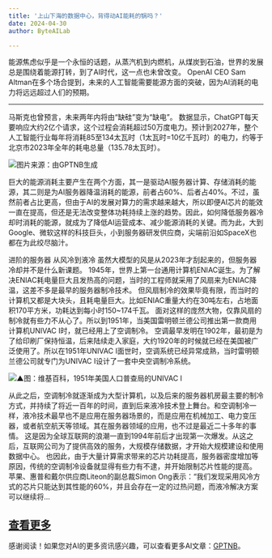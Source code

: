 ```yaml
---
title: '上山下海的数据中心，背得动AI能耗的锅吗？'
date: 2024-04-30
author: ByteAILab

---
```


能源焦虑似乎是一个永恒的话题，从蒸汽机到内燃机，从煤炭到石油，世界的发展总是围绕着能源打转，到了AI时代，这一点也未曾改变。 OpenAI CEO Sam Altman在多个场合提到，未来的人工智能需要能源方面的突破，因为AI消耗的电力将远远超过人们的预期。

---
 马斯克也曾预言，未来两年内将由“缺硅”变为“缺电”。 数据显示，ChatGPT每天要响应大约2亿个请求，这个过程会消耗超过50万度电力。预计到2027年，整个人工智能行业每年将消耗85至134太瓦时（1太瓦时=10亿千瓦时）的电力，约等于北京市2023年全年的耗电总量（135.78太瓦时）。

![图片来源：由GPTNB生成](http://www.jesonc.com/upload/3B33CB85B496C0CB6FBA4C2BD79320AD/1714367609653/FuBtW0BjoEfEWZiQrF3MWGOyUwPa.png)

巨大的能源消耗主要产生在两个方面，其一是驱动AI服务器计算、存储消耗的能源，其二则是为AI服务器降温消耗的能源，前者占60%、后者占40%。不过，虽然前者占比更高，但由于AI的发展对算力的需求越来越大，所以即便AI芯片的能效一直在提高，但还是无法改变整体功耗持续上涨的趋势。因此，如何降低服务器冷却时消耗的能源，就成为了降低AI运营成本、减少能源消耗的关键。而为此，大到Google、微软这样的科技巨头，小到服务器研发供应商，尖端前沿如SpaceX也都在为此绞尽脑汁。

进阶的服务器
从风冷到液冷
虽然大模型的风是从2023年才刮起来的，但服务器冷却并不是什么新课题。 1945年，世界上第一台通用计算机ENIAC诞生。为了解决ENIAC耗电量巨大且发热高的问题，当时的工程师就采用了风扇来为ENIAC降温，这差不多是最早的服务器制冷技术。 但风扇制冷的效果毕竟有限，而当时的计算机又都是大块头，且耗电量巨大。比如ENIAC重量大约在30吨左右，占地面积170平方米，功耗达到每小时150~174千瓦。 面对这样的庞然大物，仅靠风扇的制冷就有些力不从心了。所以到1951年，当美国雷明顿兰德公司推出第一款商用计算机UNIVAC I时，就已经用上了空调制冷。 空调最早发明在1902年，最初是为了给印刷厂保持恒温，后来陆续走入家庭，大约1920年的时候就已经在美国被广泛使用了。所以在1951年UNIVAC I面世时，空调系统已经异常成熟，当时雷明顿兰德公司就专门为UNIVAC I设计了一套中央空调制冷系统。

![▲图：维基百科，1951年美国人口普查局的UNIVAC I](http://www.jesonc.com/Fsej5UHHMhz6ziHA9WURxWz38sJ0)

从此之后，空调制冷就逐渐成为大型计算机，以及后来的服务器机房最主要的制冷方式，并持续了将近一百年的时间，直到后来液冷技术登上舞台。和空调制冷一样，液冷技术最早也不是应用在服务器场景的，而是应用在机械加工、电力变压器，或者航空航天等领域。其在服务器领域的应用，也不过是最近二十多年的事情。 这是因为全球互联网的浪潮一直到1994年前后才出现第一次爆发。从这之后，互联网公司为了提供高效的服务，大规模存储数据，才开始大规模建设和使用数据中心。 也因此，由于大量计算需求带来的芯片功耗提高，服务器密度增加等原因，传统的空调制冷设备就显得有些力有不逮，并开始限制芯片性能的提高。 苹果、惠普和戴尔供应商Liteon的副总裁Simon Ong表示：“我们发现采用风冷方式的芯片只能达到其性能的60%，并且会存在一定的过热问题，而液冷解决方案可以继续将...

[查看更多](https://www.aixinzhijie.com/article/6845594)
---
感谢阅读！如果您对AI的更多资讯感兴趣，可以查看更多AI文章：[GPTNB](https://gptnb.com)。